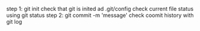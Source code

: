 step 1: git init 
check that git is inited ad .git/config
check current file status using git status
step 2: git commit -m 'message'
check coomit history with git log
